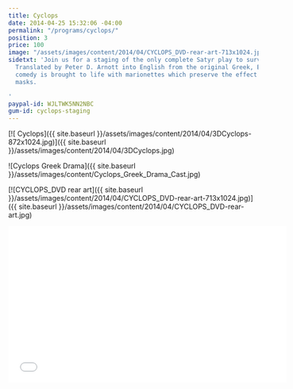 ```yaml
---
title: Cyclops
date: 2014-04-25 15:32:06 -04:00
permalink: "/programs/cyclops/"
position: 3
price: 100
image: "/assets/images/content/2014/04/CYCLOPS_DVD-rear-art-713x1024.jpg"
sidetxt: 'Join us for a staging of the only complete Satyr play to survive antiquity.
  Translated by Peter D. Arnott into English from the original Greek, Euripides ludicrous
  comedy is brought to life with marionettes which preserve the effect of classical
  masks.

'
paypal-id: WJLTWK5NN2NBC
gum-id: cyclops-staging
---
```


[![ Cyclops]({{ site.baseurl }}/assets/images/content/2014/04/3DCyclops-872x1024.jpg)]({{ site.baseurl }}/assets/images/content/2014/04/3DCyclops.jpg)

![Cyclops Greek Drama]({{ site.baseurl }}/assets/images/content/Cyclops_Greek_Drama_Cast.jpg)

[![CYCLOPS_DVD rear art]({{ site.baseurl }}/assets/images/content/2014/04/CYCLOPS_DVD-rear-art-713x1024.jpg)]({{ site.baseurl }}/assets/images/content/2014/04/CYCLOPS_DVD-rear-art.jpg)

<iframe src="//www.youtube.com/embed/NUMJQ9ILtr4?rel=0&amp;modestbranding=1&amp;autohide=1" class="yt" width="560" height="315" frameborder="0" allowfullscreen="allowfullscreen"></iframe>
